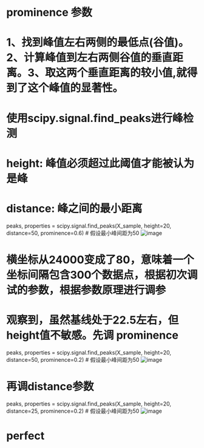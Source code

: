 #  prominence 参数
# 1、找到峰值左右两侧的最低点(谷值)。2、计算峰值到左右两侧谷值的垂直距离。3、取这两个垂直距离的较小值,就得到了这个峰值的显著性。


# 使用scipy.signal.find_peaks进行峰检测
# height: 峰值必须超过此阈值才能被认为是峰
# distance: 峰之间的最小距离
peaks, properties = scipy.signal.find_peaks(X_sample, height=20, distance=50, prominence=0.6)  # 假设最小峰间距为50
![image](https://github.com/avaping/avaping/assets/147402275/1fc1cbbf-9fd0-4f8a-932b-dfa32b67dd8a)

# 横坐标从24000变成了80，意味着一个坐标间隔包含300个数据点，根据初次调试的参数，根据参数原理进行调参
# 观察到，虽然基线处于22.5左右，但height值不敏感。先调 prominence
peaks, properties = scipy.signal.find_peaks(X_sample, height=20, distance=50, prominence=0.2)  # 假设最小峰间距为50
![image](https://github.com/avaping/avaping/assets/147402275/f0e9dd7d-4e27-4801-8059-b6bb5c19eef9)

# 再调distance参数
peaks, properties = scipy.signal.find_peaks(X_sample, height=20, distance=25, prominence=0.2)  # 假设最小峰间距为50
![image](https://github.com/avaping/avaping/assets/147402275/b0566818-4086-4c5b-8444-8781a81f83ea)

# perfect
